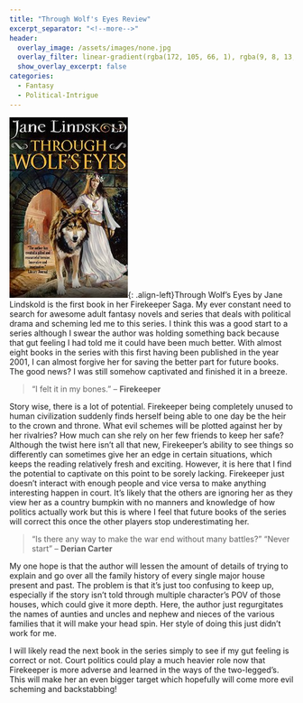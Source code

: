 ```yaml
---
title: "Through Wolf's Eyes Review"
excerpt_separator: "<!--more-->"
header:
  overlay_image: /assets/images/none.jpg
  overlay_filter: linear-gradient(rgba(172, 105, 66, 1), rgba(9, 8, 13, 1))
  show_overlay_excerpt: false
categories:
  - Fantasy
  - Political-Intrigue
---
```

![through-wolf-eyes-cover](/assets/images/through-wolf-eyes.jpg){: .align-left}Through Wolf’s Eyes by Jane Lindskold is the first book in her Firekeeper Saga. My ever constant need to search for awesome adult fantasy novels and series that deals with political drama and scheming led me to this series. I think this was a good start to a series although I swear the author was holding something back because that gut feeling I had told me it could have been much better. With almost eight books in the series with this first having been published in the year 2001, I can almost forgive her for saving the better part for future books. The good news? I was still somehow captivated and finished it in a breeze.

>“I felt it in my bones.” – **Firekeeper**

Story wise, there is a lot of potential. Firekeeper being completely unused to human civilization suddenly finds herself being able to one day be the heir to the crown and throne. What evil schemes will be plotted against her by her rivalries? How much can she rely on her few friends to keep her safe? Although the twist here isn’t all that new, Firekeeper’s ability to see things so differently can sometimes give her an edge in certain situations, which keeps the reading relatively fresh and exciting. However, it is here that I find the potential to captivate on this point to be sorely lacking. Firekeeper just doesn’t interact with enough people and vice versa to make anything interesting happen in court. It’s likely that the others are ignoring her as they view her as a country bumpkin with no manners and knowledge of how politics actually work but this is where I feel that future books of the series will correct this once the other players stop underestimating her.

>“Is there any way to make the war end without many battles?” “Never start” – **Derian Carter**

My one hope is that the author will lessen the amount of details of trying to explain and go over all the family history of every single major house present and past. The problem is that it’s just too confusing to keep up, especially if the story isn’t told through multiple character’s POV of those houses, which could give it more depth. Here, the author just regurgitates the names of aunties and uncles and nephew and nieces of the various families that it will make your head spin. Her style of doing this just didn’t work for me.

I will likely read the next book in the series simply to see if my gut feeling is correct or not. Court politics could play a much heavier role now that Firekeeper is more adverse and learned in the ways of the two-legged’s. This will make her an even bigger target which hopefully will come more evil scheming and backstabbing!